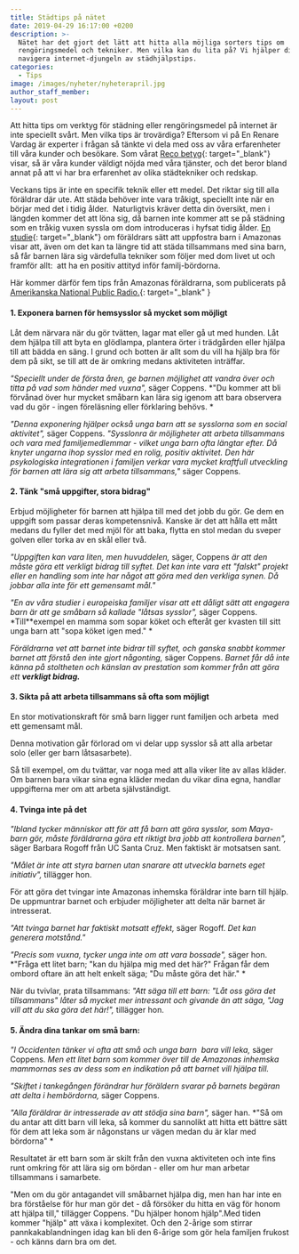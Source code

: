 ```yaml
---
title: Städtips på nätet
date: 2019-04-29 16:17:00 +0200
description: >-
  Nätet har det gjort det lätt att hitta alla möjliga sorters tips om
  rengöringsmedel och tekniker. Men vilka kan du lita på? Vi hjälper dig
  navigera internet-djungeln av städhjälpstips.
categories:
  - Tips
image: /images/nyheter/nyheterapril.jpg
author_staff_member:
layout: post
---
```


Att hitta tips om verktyg f&ouml;r st&auml;dning eller reng&ouml;ringsmedel p&aring; internet &auml;r inte speciellt sv&aring;rt. Men vilka tips &auml;r trov&auml;rdiga? Eftersom vi p&aring; En Renare Vardag &auml;r experter i fr&aring;gan s&aring; t&auml;nkte vi dela med oss av v&aring;ra erfarenheter till v&aring;ra kunder och bes&ouml;kare. Som v&aring;rat [Reco betyg](https://www.reco.se/en-renare-vardag){: target="_blank"} visar, s&aring; &auml;r v&aring;ra kunder v&auml;ldigt n&ouml;jda med v&aring;ra tj&auml;nster, och det beror bland annat p&aring; att vi har bra erfarenhet av olika st&auml;dtekniker och redskap.

Veckans tips &auml;r inte en specifik teknik eller ett medel. Det riktar sig till alla f&ouml;r&auml;ldrar d&auml;r ute. Att st&auml;da beh&ouml;ver inte vara tr&aring;kigt, speciellt inte n&auml;r en b&ouml;rjar med det i tidig &aring;lder.&nbsp; Naturligtvis kr&auml;ver detta din &ouml;versikt, men i l&auml;ngden kommer det att l&ouml;na sig, d&aring; barnen inte kommer att se p&aring; st&auml;dning som en tr&aring;kig vuxen syssla om dom introduceras i hyfsat tidig &aring;lder. [En studie](https://www.karger.com/Article/Abstract/356763){: target="_blank"} om f&ouml;r&auml;ldrars s&auml;tt att uppfostra barn i Amazonas visar att, &auml;ven om det kan ta l&auml;ngre tid att st&auml;da tillsammans med sina barn, s&aring; f&aring;r barnen l&auml;ra sig v&auml;rdefulla tekniker som f&ouml;ljer med dom livet ut och framf&ouml;r allt:&nbsp; att ha en positiv attityd inf&ouml;r familj-b&ouml;rdorna.

H&auml;r kommer d&auml;rf&ouml;r fem tips fr&aring;n Amazonas f&ouml;r&auml;ldrarna, som publicerats p&aring; [Amerikanska National Public Radio.](https://www.npr.org/sections/goatsandsoda/2018/06/09/616928895/how-to-get-your-kids-to-do-chores-without-resenting-it?t=1556534685315){: target="_blank" }

#### 1\. Exponera barnen f&ouml;r hemsysslor s&aring; mycket som m&ouml;jligt

L&aring;t dem n&auml;rvara n&auml;r du g&ouml;r tv&auml;tten, lagar mat eller g&aring; ut med hunden. L&aring;t dem hj&auml;lpa till att byta en gl&ouml;dlampa, plantera &ouml;rter i tr&auml;dg&aring;rden eller hj&auml;lpa till att b&auml;dda en s&auml;ng. I grund och botten &auml;r allt som du vill ha hj&auml;lp bra f&ouml;r dem p&aring; sikt, se till att de &auml;r omkring medans aktiviteten intr&auml;ffar.

*"Speciellt under de f&ouml;rsta &aring;ren, ge barnen m&ouml;jlighet att vandra &ouml;ver och titta p&aring; vad som h&auml;nder med vuxna",* s&auml;ger Coppens. *"Du kommer att bli f&ouml;rv&aring;nad &ouml;ver hur mycket sm&aring;barn kan l&auml;ra sig igenom att bara observera vad du g&ouml;r - ingen f&ouml;rel&auml;sning eller f&ouml;rklaring beh&ouml;vs. *

*"Denna exponering hj&auml;lper ocks&aring; unga barn att se sysslorna som en social aktivitet",* s&auml;ger Coppens. *"Sysslonra &auml;r m&ouml;jligheter att arbeta tillsammans och vara med familjemedlemmar - vilket unga barn ofta l&auml;ngtar efter. D&aring; knyter ungarna ihop sysslor med en rolig, positiv aktivitet. Den h&auml;r psykologiska integrationen i familjen verkar vara mycket kraftfull utveckling f&ouml;r barnen att l&auml;ra sig att arbeta tillsammans,"* s&auml;ger Coppens.

#### 2\. T&auml;nk "sm&aring; uppgifter, stora bidrag"

Erbjud m&ouml;jligheter f&ouml;r barnen att hj&auml;lpa till med det jobb du g&ouml;r. Ge dem en uppgift som passar deras kompetensniv&aring;. Kanske &auml;r det att h&aring;lla ett m&aring;tt medans du fyller det med mj&ouml;l f&ouml;r att baka, flytta en stol medan du sveper golven eller torka av en sk&aring;l eller tv&aring;.

*"Uppgiften kan vara liten, men huvuddelen,* s&auml;ger, Coppens *&auml;r att den m&aring;ste g&ouml;ra ett verkligt bidrag till syftet. Det kan inte vara ett "falskt" projekt eller en handling som inte har n&aring;got att g&ouml;ra med den verkliga synen. D&aring; jobbar alla inte f&ouml;r ett gemensamt m&aring;l."*

*"En av v&aring;ra studier i europeiska familjer visar att ett d&aring;ligt s&auml;tt att engagera barn &auml;r att ge sm&aring;barn s&aring; kallade "l&aring;tsas sysslor",* s&auml;ger Coppens. *Till**exempel en mamma som sopar k&ouml;ket och efter&aring;t ger kvasten till sitt unga barn att "sopa k&ouml;ket igen med." *

*F&ouml;r&auml;ldrarna vet att barnet inte bidrar till syftet, och ganska snabbt kommer barnet att f&ouml;rst&aring; den inte gjort n&aring;gonting,* s&auml;ger Coppens. *Barnet f&aring;r d&aring; inte k&auml;nna p&aring; stoltheten och k&auml;nslan av prestation som kommer fr&aring;n att g&ouml;ra ett **verkligt bidrag.***

#### 3\. Sikta p&aring; att arbeta tillsammans s&aring; ofta som m&ouml;jligt

En stor motivationskraft f&ouml;r sm&aring; barn ligger runt familjen och arbeta&nbsp; med ett gemensamt m&aring;l.

Denna motivation g&aring;r f&ouml;rlorad om vi delar upp sysslor s&aring; att alla arbetar solo (eller ger barn l&aring;tsasarbete).

S&aring; till exempel, om du tv&auml;ttar, var noga med att alla viker lite av allas kl&auml;der. Om barnen bara vikar sina egna kl&auml;der medan du vikar dina egna, handlar uppgifterna mer om att arbeta sj&auml;lvst&auml;ndigt.

#### 4\. Tvinga inte p&aring; det

*"Ibland tycker m&auml;nniskor att f&ouml;r att f&aring; barn att g&ouml;ra sysslor, som Maya-barn g&ouml;r, m&aring;ste f&ouml;r&auml;ldrarna g&ouml;ra ett riktigt bra jobb att kontrollera barnen",* s&auml;ger Barbara Rogoff fr&aring;n UC Santa Cruz. Men faktiskt &auml;r motsatsen sant.

*"M&aring;let &auml;r inte att styra barnen utan snarare att utveckla barnets eget initiativ",* till&auml;gger hon.

F&ouml;r att g&ouml;ra det tvingar inte Amazonas inhemska f&ouml;r&auml;ldrar inte barn till hj&auml;lp. De uppmuntrar barnet och erbjuder m&ouml;jligheter att delta n&auml;r barnet &auml;r intresserat.

*"Att tvinga barnet har faktiskt motsatt effekt,* s&auml;ger Rogoff. *Det kan generera motst&aring;nd."*

*"Precis som vuxna, tycker unga inte om att vara bossade",* s&auml;ger hon. *"Fr&aring;ga ett litet barn; "kan du hj&auml;lpa mig med det h&auml;r?" Fr&aring;gan f&aring;r dem ombord oftare &auml;n att helt enkelt s&auml;ga; "Du m&aring;ste g&ouml;ra det h&auml;r." *

N&auml;r du tvivlar, prata tillsammans: *"Att s&auml;ga till ett barn: "L&aring;t oss g&ouml;ra det tillsammans" l&aring;ter s&aring; mycket mer intressant och givande &auml;n att s&auml;ga, "Jag vill att du ska g&ouml;ra det h&auml;r\!",* till&auml;gger hon.

#### 5\. &Auml;ndra dina tankar om sm&aring; barn:

*"I Occidenten t&auml;nker vi ofta att sm&aring; och unga barn&nbsp; bara vill leka,* s&auml;ger Coppens. *Men ett litet barn som kommer &ouml;ver till de Amazonas inhemska mammornas ses av dess som en indikation p&aring; att barnet vill hj&auml;lpa till.*

*"Skiftet i tankeg&aring;ngen f&ouml;r&auml;ndrar hur f&ouml;r&auml;ldern svarar p&aring; barnets beg&auml;ran att delta i hemb&ouml;rdorna,* s&auml;ger Coppens.

*"Alla f&ouml;r&auml;ldrar &auml;r intresserade av att st&ouml;dja sina barn",* s&auml;ger han. *"S&aring; om du antar att ditt barn vill leka, s&aring; kommer du sannolikt att hitta ett b&auml;ttre s&auml;tt f&ouml;r dem att leka som &auml;r n&aring;gonstans ur v&auml;gen medan du &auml;r klar med b&ouml;rdorna" *

Resultatet &auml;r ett barn som &auml;r skilt fr&aring;n den vuxna aktiviteten och inte fins runt omkring f&ouml;r att l&auml;ra sig om b&ouml;rdan - eller om hur man arbetar tillsammans i samarbete.

"Men om du g&ouml;r antagandet vill sm&aring;barnet hj&auml;lpa dig, men han har inte en bra f&ouml;rst&aring;else f&ouml;r hur man g&ouml;r det - d&aring; f&ouml;rs&ouml;ker du hitta en v&auml;g f&ouml;r honom att hj&auml;lpa till," till&auml;gger Coppens. "Du hj&auml;lper honom hj&auml;lp".Med tiden kommer "hj&auml;lp" att v&auml;xa i komplexitet. Och den 2-&aring;rige som stirrar pannkakablandningen idag kan bli den 6-&aring;rige som g&ouml;r hela familjen frukost - och k&auml;nns darn bra om det.